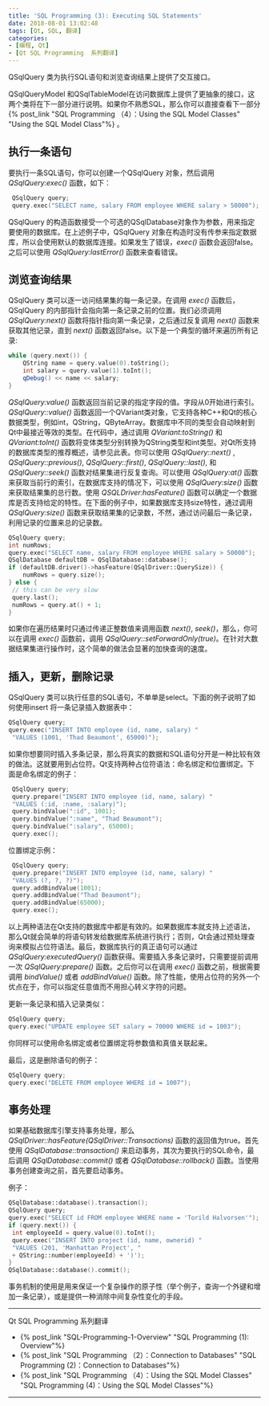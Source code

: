 ```yaml
---
title: 'SQL Programming (3): Executing SQL Statements'
date: 2018-08-01 13:02:48
tags: [Qt, SQL, 翻译]
categories: 
- [编程, Qt]
- [Qt SQL Programming  系列翻译]
---
```


  QSqlQuery 类为执行SQL语句和浏览查询结果上提供了交互接口。

  QSqlQueryModel 和QSqlTableModel在访问数据库上提供了更抽象的接口，这两个类将在下一部分进行说明。如果你不熟悉SQL，那么你可以直接查看下一部分
  {% post_link "SQL Programming （4）：Using the SQL Model Classes" "Using the SQL Model Class"%} 。

##  执行一条语句

  要执行一条SQL语句，你可以创建一个QSqlQuery 对象，然后调用 _QSqlQuery:exec()_ 函数，如下：

```c++
 QSqlQuery query;
 query.exec("SELECT name, salary FROM employee WHERE salary > 50000");
```

  QSqlQuery 的构造函数接受一个可选的QSqlDatabase对象作为参数，用来指定要使用的数据库。在上述例子中，QSqlQuery 对象在构造时没有传参来指定数据库，所以会使用默认的数据库连接。如果发生了错误，_exec()_ 函数会返回false。之后可以使用 _QSqlQuery:lastError()_ 函数来查看错误。

## 浏览查询结果

  QSqlQuery 类可以逐一访问结果集的每一条记录。在调用 _exec()_ 函数后，QSqlQuery 的内部指针会指向第一条记录之前的位置。我们必须调用 _QSqlQuery:next()_ 函数将指针指向第一条记录，之后通过反复调用 _next()_ 函数来获取其他记录，直到 _next()_ 函数返回false。以下是一个典型的循环来遍历所有记录:

```C++
while (query.next()) {
    QString name = query.value(0).toString();
    int salary = query.value(1).toInt();
    qDebug() << name << salary;
}
```

 _QSqlQuery:value()_ 函数返回当前记录的指定字段的值。字段从0开始进行索引。 _QSqlQuery::value()_ 函数返回一个QVariant类对象，它支持各种C++和Qt的核心数据类型，例如int，QString，QByteArray。数据库中不同的类型会自动映射到Qt中最接近等效的类型。在代码中，通过调用 _QVariant:toString()_ 和 _QVariant:toInt()_ 函数将变体类型分别转换为QString类型和int类型。对Qt所支持的数据库类型的推荐概述，请参见此表。你可以使用 _QSqlQuery::next()_ , _QSqlQuery::previous()_, _QSqlQuery::first()_, _QSqlQuery::last()_, 和 _QSqlQuery::seek()_ 函数对结果集进行反复查询。可以使用 _QSqlQuery:at()_ 函数来获取当前行的索引，在数据库支持的情况下，可以使用 _QSqlQuery:size()_ 函数来获取结果集的总行数。使用 _QSQLDriver:hasFeature()_ 函数可以确定一个数据库是否支持给定的特性。在下面的例子中，如果数据库支持size特性，通过调用 _QSqlQuery:size()_ 函数来获取结果集的记录数，不然，通过访问最后一条记录，利用记录的位置来总的记录数。
 
```C++
QSqlQuery query;
int numRows;
query.exec("SELECT name, salary FROM employee WHERE salary > 50000");
QSqlDatabase defaultDB = QSqlDatabase::database();
if (defaultDB.driver()->hasFeature(QSqlDriver::QuerySize)) {
	numRows = query.size();
} else {
 // this can be very slow
 query.last();
 numRows = query.at() + 1;
}
```

  如果你在遍历结果时只通过传递正整数值来调用函数 _next()_, _seek()_，那么，你可以在调用 _exec()_ 函数前，调用 _QSqlQuery::setForwardOnly(true)_。在针对大数据结果集进行操作时，这个简单的做法会显著的加快查询的速度。

## 插入，更新，删除记录

  QSqlQuery 类可以执行任意的SQL语句，不单单是select。下面的例子说明了如何使用insert 将一条记录插入数据表中：

```C++
QSqlQuery query;
query.exec("INSERT INTO employee (id, name, salary) "
 "VALUES (1001, 'Thad Beaumont', 65000)");
```

  如果你想要同时插入多条记录，那么将真实的数据和SQL语句分开是一种比较有效的做法。这就要用到占位符。Qt支持两种占位符语法：命名绑定和位置绑定。下面是命名绑定的例子：

```C++
 QSqlQuery query;
 query.prepare("INSERT INTO employee (id, name, salary) "
 "VALUES (:id, :name, :salary)");
 query.bindValue(":id", 1001);
 query.bindValue(":name", "Thad Beaumont");
 query.bindValue(":salary", 65000);
 query.exec();
```

位置绑定示例：

```C++
 QSqlQuery query;
 query.prepare("INSERT INTO employee (id, name, salary) "
 "VALUES (?, ?, ?)");
 query.addBindValue(1001);
 query.addBindValue("Thad Beaumont");
 query.addBindValue(65000);
 query.exec();
```

  以上两种语法在Qt支持的数据库中都是有效的。如果数据库本就支持上述语法，那么Qt就会简单的将语句转发给数据库系统进行执行；否则，Qt会通过预处理查询来模拟占位符语法。最后，数据库执行的真正语句可以通过 _QSqlQuery:executedQuery()_ 函数获得。需要插入多条记录时，只需要提前调用一次 _QSqlQuery:prepare()_ 函数。之后你可以在调用 _exec()_ 函数之前，根据需要调用 _bindValue()_ 或者 _addBindValue()_ 函数。除了性能，使用占位符的另外一个优点在于，你可以指定任意值而不用担心转义字符的问题。

  更新一条记录和插入记录类似：

```C++
QSqlQuery query;
query.exec("UPDATE employee SET salary = 70000 WHERE id = 1003");
```
  你同样可以使用命名绑定或者位置绑定将参数值和真值关联起来。

  最后，这是删除语句的例子：

```C++
QSqlQuery query;
query.exec("DELETE FROM employee WHERE id = 1007");
```

## 事务处理

  如果基础数据库引擎支持事务处理，那么 _QSqlDriver::hasFeature(QSqlDriver::Transactions)_ 函数的返回值为true。首先使用 _QSqlDatabase::transaction()_ 来启动事务，其次为要执行的SQL命令，最后调用 _QSqlDatabase::commit()_ 或者 _QSqlDatabase::rollback()_ 函数。当使用事务创建查询之前，首先要启动事务。

例子：

```C++
QSqlDatabase::database().transaction();
QSqlQuery query;
query.exec("SELECT id FROM employee WHERE name = 'Torild Halvorsen'");
if (query.next()) {
 int employeeId = query.value(0).toInt();
 query.exec("INSERT INTO project (id, name, ownerid) "
 "VALUES (201, 'Manhattan Project', "
 + QString::number(employeeId) + ')');
}
QSqlDatabase::database().commit();
```

  事务机制的使用是用来保证一个复杂操作的原子性（举个例子，查询一个外键和增加一条记录），或是提供一种消除中间复杂性变化的手段。

***
Qt SQL Programming  系列翻译

- {% post_link "SQL-Programming-1-Overview" "SQL Programming (1): Overview"%}
- {% post_link "SQL Programming （2）：Connection to Databases" "SQL Programming (2)：Connection to Databases"%}
- {% post_link "SQL Programming （4）：Using the SQL Model Classes" "SQL Programming (4)：Using the SQL Model Classes"%}
***
